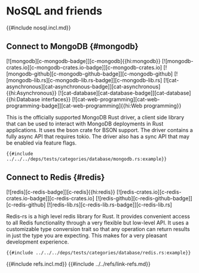 # NoSQL and friends

{{#include nosql.incl.md}}

## Connect to MongoDB {#mongodb}

[![mongodb][c-mongodb-badge]][c-mongodb]{{hi:mongodb}}
[![mongodb-crates.io][c-mongodb-crates.io-badge]][c-mongodb-crates.io]
[![mongodb-github][c-mongodb-github-badge]][c-mongodb-github]
[![mongodb-lib.rs][c-mongodb-lib.rs-badge]][c-mongodb-lib.rs]
[![cat-asynchronous][cat-asynchronous-badge]][cat-asynchronous]{{hi:Asynchronous}}
[![cat-database][cat-database-badge]][cat-database]{{hi:Database interfaces}}
[![cat-web-programming][cat-web-programming-badge]][cat-web-programming]{{hi:Web programming}}

This is the officially supported MongoDB Rust driver, a client side library that can be used to interact with MongoDB deployments in Rust applications. It uses the bson crate for BSON support. The driver contains a fully async API that requires tokio. The driver also has a sync API that may be enabled via feature flags.

```rust,editable
{{#include ../../../deps/tests/categories/database/mongodb.rs:example}}
```

## Connect to Redis {#redis}

[![redis][c-redis-badge]][c-redis]{{hi:redis}}
[![redis-crates.io][c-redis-crates.io-badge]][c-redis-crates.io]
[![redis-github][c-redis-github-badge]][c-redis-github]
[![redis-lib.rs][c-redis-lib.rs-badge]][c-redis-lib.rs]

Redis-rs is a high level redis library for Rust. It provides convenient access to all Redis functionality through a very flexible but low-level API. It uses a customizable type conversion trait so that any operation can return results in just the type you are expecting. This makes for a very pleasant development experience.

```rust,editable
{{#include ../../../deps/tests/categories/database/redis.rs:example}}
```

{{#include refs.incl.md}}
{{#include ../../refs/link-refs.md}}

<div class="hidden">
</div>
